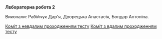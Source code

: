**Лвбораторна робота 2**

Виконали:
Рабійчук Дар'я, Дворецька Анастасія, Бондар Антоніна.

[Коміт з невдалим проходженням тесту](https://github.com/darr4i/architecture-lab-2/commit/dd299af856f8f0f85a13abe8b604c2ffefaa88d3)
[Коміт з вдалим проходженням тесту](https://github.com/darr4i/architecture-lab-2/commit/1a4b47afffbe044f9357d140d1df23a155678991)
